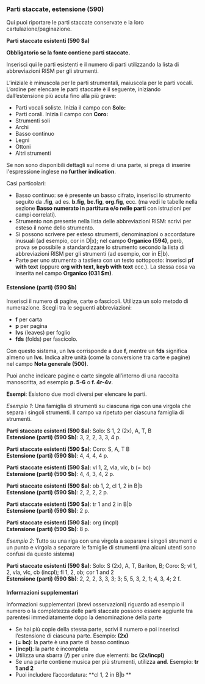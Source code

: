 ### Parti staccate, estensione (590)

Qui puoi riportare le parti staccate conservate e la loro cartulazione/paginazione.

**Parti staccate esistenti (590 $a)**

**Obbligatorio se la fonte contiene parti staccate.**

Inserisci qui le parti esistenti e il numero di parti utilizzando la lista di abbreviazioni RISM per gli strumenti.

L’iniziale è minuscola per le parti strumentali, maiuscola per le parti vocali. L’ordine per elencare le parti staccate è il seguente, iniziando dall’estensione più acuta fino alla più grave:  

- Parti vocali soliste. Inizia il campo con  **Solo:**
- Parti corali. Inizia il campo con **Coro:**
- Strumenti soli
- Archi
- Basso continuo
- Legni
- Ottoni
- Altri strumenti

Se non sono disponibili dettagli sul nome di una parte, si prega di inserire l'espressione inglese  **no further indication**.  

Casi particolari:

- Basso continuo: se è presente un basso cifrato, inserisci lo strumento seguito da **.fig**, ad es. **b.fig**, **bc.fig**, **org.fig**, ecc. (ma vedi le tabelle nella sezione **Basso numerato in partitura e/o nelle parti** con istruzioni per campi correlati).
- Strumento non presente nella lista delle abbreviazioni RISM: scrivi per esteso il nome dello strumento.
- Si possono scrivere per esteso strumenti, denominazioni o accordature inusuali (ad esempio, cor in D|x); nel campo **Organico (594)**, però, prova se possibile a standardizzare lo strumento secondo la lista di abbreviazioni RISM per gli strumenti (ad esempio, cor in E|b).
- Parte per uno strumento a tastiera con un testo sottoposto: inserisci **pf with text** (oppure **org with text, keyb with text** ecc.). La stessa cosa va inserita nel campo **Organico (031 $m)**.

#### Estensione (parti) (590 $b)

Inserisci il numero di pagine, carte o fascicoli. Utilizza un solo metodo di numerazione. Scegli tra le seguenti abbreviazioni:

- **f** per carta
- **p** per pagina
- **lvs** (leaves) per foglio
- **fds** (folds) per fascicolo.


Con questo sistema, un **lvs** corrisponde a due **f**, mentre un **fds** significa almeno un **lvs**. Indica altre unità (come la conversione tra carte e pagine) nel campo **Nota generale (500)**.

Puoi anche indicare pagine o carte singole all’interno di una raccolta manoscritta, ad esempio **p. 5-6** o **f. 4r-4v**.

**Esempi**: Esistono due modi diversi per elencare le parti.

*Esempio 1*: Una famiglia di strumenti su ciascuna riga con una virgola che separa i singoli strumenti. Il campo va ripetuto per ciascuna famiglia di strumenti.

**Parti staccate esistenti (590 $a)**: Solo: S 1, 2 (2x), A, T, B  
**Estensione (parti) (590 $b)**: 3, 2, 2, 3, 3, 4 p.

**Parti staccate esistenti (590 $a)**: Coro: S, A, T B  
**Estensione (parti) (590 $b)**: 4, 4, 4, 4 p.

**Parti staccate esistenti (590 $a)**: vl 1, 2, vla, vlc, b (= bc)  
**Estensione (parti) (590 $b)**: 4, 4, 3, 4, 2 p.

**Parti staccate esistenti (590 $a)**: ob 1, 2, cl 1, 2 in B|b  
**Estensione (parti) (590 $b)**: 2, 2, 2, 2 p.

**Parti staccate esistenti (590 $a)**: tr 1 and 2 in B|b   
**Estensione (parti) (590 $b)**: 2 p.  

**Parti staccate esistenti (590 $a)**: org (incpl)  
**Estensione (parti) (590 $b)**: 8 p.



*Esempio 2*: Tutto su una riga con una virgola a separare i singoli strumenti e un punto e virgola a separare le famiglie di strumenti (ma alcuni utenti sono confusi da questo sistema)  

**Parti staccate esistenti (590 $a)**: Solo: S (2x), A, T, Bariton, B; Coro: S; vl 1, 2, vla, vlc, cb (incpl); fl 1, 2, ob; cor 1 and 2  
**Estensione (parti) (590 $b)**: 2, 2, 2, 3, 3, 3; 3; 5, 5, 3, 2, 1; 4, 3, 4; 2 f.

####  

**Informazioni supplementari**

Informazioni supplementari (brevi osservazioni) riguardo ad esempio il numero o la completezza delle parti staccate possono essere aggiunte tra parentesi immediatamente dopo la denominazione della parte

- Se hai più copie della stessa parte, scrivi il numero e poi inserisci l’estensione di ciascuna parte. Esempio: **(2x)**
- **(= bc)**: la parte è una parte di basso continuo
- **(incpl)**: la parte è incompleta  
- Utilizza una sbarra (**/**) per unire due elementi: **bc (2x/incpl)**
- Se una parte contiene musica per più strumenti, utilizza **and**. Esempio: **tr 1 and 2**
- Puoi includere l’accordatura: **cl 1, 2 in B|b **
